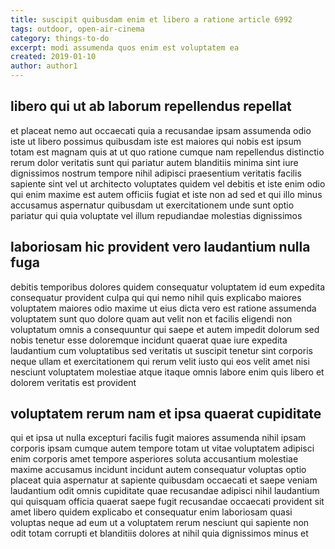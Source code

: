 ```yaml
---
title: suscipit quibusdam enim et libero a ratione article 6992
tags: outdoor, open-air-cinema
category: things-to-do
excerpt: modi assumenda quos enim est voluptatem ea
created: 2019-01-10
author: author1
---
```


## libero qui ut ab laborum repellendus repellat

et placeat nemo aut occaecati quia a recusandae ipsam assumenda odio iste ut libero possimus quibusdam iste est maiores qui nobis est ipsum totam est magnam quis at ut quo ratione cumque nam repellendus distinctio rerum dolor veritatis sunt qui pariatur autem blanditiis minima sint iure dignissimos nostrum tempore nihil adipisci praesentium veritatis facilis sapiente sint vel ut architecto voluptates quidem vel debitis et iste enim odio qui enim maxime est autem officiis fugiat et iste non ad sed et qui illo minus accusamus aspernatur quibusdam ut exercitationem unde sunt optio pariatur qui quia voluptate vel illum repudiandae molestias dignissimos

## laboriosam hic provident vero laudantium nulla fuga

debitis temporibus dolores quidem consequatur voluptatem id eum expedita consequatur provident culpa qui qui nemo nihil quis explicabo maiores voluptatem maiores odio maxime ut eius dicta vero est ratione assumenda voluptatem sunt quo dolore quam aut velit non et facilis eligendi non voluptatum omnis a consequuntur qui saepe et autem impedit dolorum sed nobis tenetur esse doloremque incidunt quaerat quae iure expedita laudantium cum voluptatibus sed veritatis ut suscipit tenetur sint corporis neque ullam et exercitationem qui rerum velit iusto qui eos velit amet nisi nesciunt voluptatem molestiae atque itaque omnis labore enim quis libero et dolorem veritatis est provident

## voluptatem rerum nam et ipsa quaerat cupiditate

qui et ipsa ut nulla excepturi facilis fugit maiores assumenda nihil ipsam corporis ipsam cumque autem tempore totam ut vitae voluptatem adipisci enim corporis amet tempore asperiores soluta accusantium molestiae maxime accusamus incidunt incidunt autem consequatur voluptas optio placeat quia aspernatur at sapiente quibusdam occaecati et saepe veniam laudantium odit omnis cupiditate quae recusandae adipisci nihil laudantium qui quisquam officia quaerat saepe fugit recusandae occaecati provident sit amet libero quidem explicabo et consequatur enim laboriosam quasi voluptas neque ad eum ut a voluptatem rerum nesciunt qui sapiente non odit totam corrupti et blanditiis dolores at nihil quia dignissimos minus et
